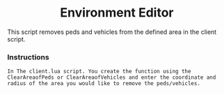 <h1 align='center'>Environment Editor</a></h1>

This script removes peds and vehicles from the defined area in the client script.

### Instructions
```
In The client.lua script. You create the function using the ClearAreaofPeds or ClearAreaofVehicles and enter the coordinate and radius of the area you would like to remove the peds/vehicles.
```
